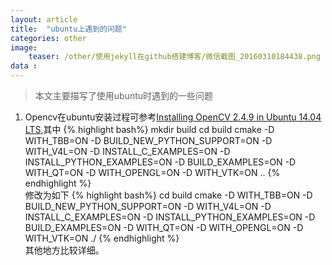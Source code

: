 ```yaml
---
layout: article
title:  "ubuntu上遇到的问题"
categories: other
image:
    teaser: /other/使用jekyll在github搭建博客/微信截图_20160310184438.png
data : 
---
```

> 本文主要描写了使用ubuntu时遇到的一些问题

1. Opencv在ubuntu安装过程可参考[Installing OpenCV 2.4.9 in Ubuntu 14.04 LTS](http://www.samontab.com/web/2014/06/installing-opencv-2-4-9-in-ubuntu-14-04-lts/),其中
{% highlight bash%}
mkdir build
cd build
cmake -D WITH_TBB=ON -D BUILD_NEW_PYTHON_SUPPORT=ON -D WITH_V4L=ON -D INSTALL_C_EXAMPLES=ON -D INSTALL_PYTHON_EXAMPLES=ON -D BUILD_EXAMPLES=ON -D WITH_QT=ON -D WITH_OPENGL=ON -D WITH_VTK=ON ..
{% endhighlight %}  
修改为如下
{% highlight bash%}
cd build
cmake -D WITH_TBB=ON -D BUILD_NEW_PYTHON_SUPPORT=ON -D WITH_V4L=ON -D INSTALL_C_EXAMPLES=ON -D INSTALL_PYTHON_EXAMPLES=ON -D BUILD_EXAMPLES=ON -D WITH_QT=ON -D WITH_OPENGL=ON -D WITH_VTK=ON ./
{% endhighlight %}  
其他地方比较详细。
